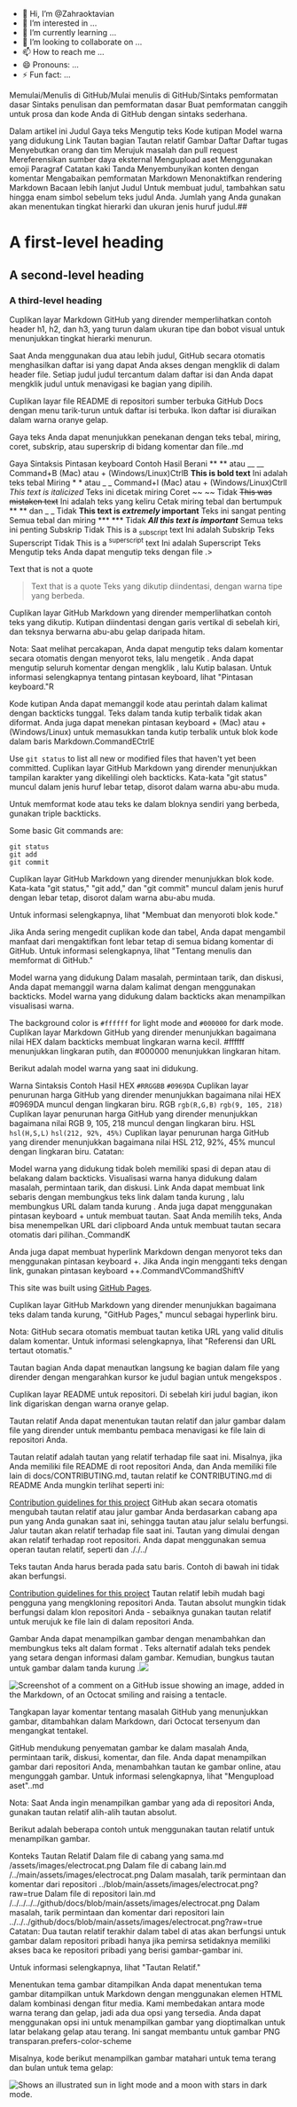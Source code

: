 - 👋 Hi, I’m @Zahraoktavian
- 👀 I’m interested in ...
- 🌱 I’m currently learning ...
- 💞️ I’m looking to collaborate on ...
- 📫 How to reach me ...
- 😄 Pronouns: ...
- ⚡ Fun fact: ...

<!---
Zahraoktavian/Zahraoktavian is a ✨ special ✨ repository because its `README.md` (this file) appears on your GitHub profile.
You can click the Preview link to take a look at your changes.
--->
Memulai/Menulis di GitHub/Mulai menulis di GitHub/Sintaks pemformatan dasar
Sintaks penulisan dan pemformatan dasar
Buat pemformatan canggih untuk prosa dan kode Anda di GitHub dengan sintaks sederhana.

Dalam artikel ini
Judul
Gaya teks
Mengutip teks
Kode kutipan
Model warna yang didukung
Link
Tautan bagian
Tautan relatif
Gambar
Daftar
Daftar tugas
Menyebutkan orang dan tim
Merujuk masalah dan pull request
Mereferensikan sumber daya eksternal
Mengupload aset
Menggunakan emoji
Paragraf
Catatan kaki
Tanda
Menyembunyikan konten dengan komentar
Mengabaikan pemformatan Markdown
Menonaktifkan rendering Markdown
Bacaan lebih lanjut
Judul
Untuk membuat judul, tambahkan satu hingga enam simbol sebelum teks judul Anda. Jumlah yang Anda gunakan akan menentukan tingkat hierarki dan ukuran jenis huruf judul.##

# A first-level heading
## A second-level heading
### A third-level heading
Cuplikan layar Markdown GitHub yang dirender memperlihatkan contoh header h1, h2, dan h3, yang turun dalam ukuran tipe dan bobot visual untuk menunjukkan tingkat hierarki menurun.

Saat Anda menggunakan dua atau lebih judul, GitHub secara otomatis menghasilkan daftar isi yang dapat Anda akses dengan mengklik di dalam header file. Setiap judul judul tercantum dalam daftar isi dan Anda dapat mengklik judul untuk menavigasi ke bagian yang dipilih.

Cuplikan layar file README di repositori sumber terbuka GitHub Docs dengan menu tarik-turun untuk daftar isi terbuka. Ikon daftar isi diuraikan dalam warna oranye gelap.

Gaya teks
Anda dapat menunjukkan penekanan dengan teks tebal, miring, coret, subskrip, atau superskrip di bidang komentar dan file..md

Gaya	Sintaksis	Pintasan keyboard	Contoh	Hasil
Berani	** ** atau __ __	Command+B (Mac) atau + (Windows/Linux)CtrlB	**This is bold text**	Ini adalah teks tebal
Miring	* * atau _ _	Command+I (Mac) atau + (Windows/Linux)CtrlI	_This text is italicized_	Teks ini dicetak miring
Coret	~~ ~~	Tidak	~~This was mistaken text~~	Ini adalah teks yang keliru
Cetak miring tebal dan bertumpuk	** ** dan _ _	Tidak	**This text is _extremely_ important**	Teks ini sangat penting
Semua tebal dan miring	*** ***	Tidak	***All this text is important***	Semua teks ini penting
Subskrip	<sub> </sub>	Tidak	This is a <sub>subscript</sub> text	Ini adalah Subskrip Teks
Superscript	<sup> </sup>	Tidak	This is a <sup>superscript</sup> text	Ini adalah Superscript Teks
Mengutip teks
Anda dapat mengutip teks dengan file .>

Text that is not a quote

> Text that is a quote
Teks yang dikutip diindentasi, dengan warna tipe yang berbeda.

Cuplikan layar GitHub Markdown yang dirender memperlihatkan contoh teks yang dikutip. Kutipan diindentasi dengan garis vertikal di sebelah kiri, dan teksnya berwarna abu-abu gelap daripada hitam.

Nota: Saat melihat percakapan, Anda dapat mengutip teks dalam komentar secara otomatis dengan menyorot teks, lalu mengetik . Anda dapat mengutip seluruh komentar dengan mengklik , lalu Kutip balasan. Untuk informasi selengkapnya tentang pintasan keyboard, lihat "Pintasan keyboard."R

Kode kutipan
Anda dapat memanggil kode atau perintah dalam kalimat dengan backticks tunggal. Teks dalam tanda kutip terbalik tidak akan diformat. Anda juga dapat menekan pintasan keyboard + (Mac) atau + (Windows/Linux) untuk memasukkan tanda kutip terbalik untuk blok kode dalam baris Markdown.CommandECtrlE

Use `git status` to list all new or modified files that haven't yet been committed.
Cuplikan layar GitHub Markdown yang dirender menunjukkan tampilan karakter yang dikelilingi oleh backticks. Kata-kata "git status" muncul dalam jenis huruf lebar tetap, disorot dalam warna abu-abu muda.

Untuk memformat kode atau teks ke dalam bloknya sendiri yang berbeda, gunakan triple backticks.

Some basic Git commands are:
```
git status
git add
git commit
```
Cuplikan layar GitHub Markdown yang dirender menunjukkan blok kode. Kata-kata "git status," "git add," dan "git commit" muncul dalam jenis huruf dengan lebar tetap, disorot dalam warna abu-abu muda.

Untuk informasi selengkapnya, lihat "Membuat dan menyoroti blok kode."

Jika Anda sering mengedit cuplikan kode dan tabel, Anda dapat mengambil manfaat dari mengaktifkan font lebar tetap di semua bidang komentar di GitHub. Untuk informasi selengkapnya, lihat "Tentang menulis dan memformat di GitHub."

Model warna yang didukung
Dalam masalah, permintaan tarik, dan diskusi, Anda dapat memanggil warna dalam kalimat dengan menggunakan backticks. Model warna yang didukung dalam backticks akan menampilkan visualisasi warna.

The background color is `#ffffff` for light mode and `#000000` for dark mode.
Cuplikan layar Markdown GitHub yang dirender menunjukkan bagaimana nilai HEX dalam backticks membuat lingkaran warna kecil. #ffffff menunjukkan lingkaran putih, dan #000000 menunjukkan lingkaran hitam.

Berikut adalah model warna yang saat ini didukung.

Warna	Sintaksis	Contoh	Hasil
HEX	`#RRGGBB`	`#0969DA`	Cuplikan layar penurunan harga GitHub yang dirender menunjukkan bagaimana nilai HEX #0969DA muncul dengan lingkaran biru.
RGB	`rgb(R,G,B)`	`rgb(9, 105, 218)`	Cuplikan layar penurunan harga GitHub yang dirender menunjukkan bagaimana nilai RGB 9, 105, 218 muncul dengan lingkaran biru.
HSL	`hsl(H,S,L)`	`hsl(212, 92%, 45%)`	Cuplikan layar penurunan harga GitHub yang dirender menunjukkan bagaimana nilai HSL 212, 92%, 45% muncul dengan lingkaran biru.
Catatan:

Model warna yang didukung tidak boleh memiliki spasi di depan atau di belakang dalam backticks.
Visualisasi warna hanya didukung dalam masalah, permintaan tarik, dan diskusi.
Link
Anda dapat membuat link sebaris dengan membungkus teks link dalam tanda kurung , lalu membungkus URL dalam tanda kurung . Anda juga dapat menggunakan pintasan keyboard + untuk membuat tautan. Saat Anda memilih teks, Anda bisa menempelkan URL dari clipboard Anda untuk membuat tautan secara otomatis dari pilihan.[ ]( )CommandK

Anda juga dapat membuat hyperlink Markdown dengan menyorot teks dan menggunakan pintasan keyboard +. Jika Anda ingin mengganti teks dengan link, gunakan pintasan keyboard ++.CommandVCommandShiftV

This site was built using [GitHub Pages](https://pages.github.com/).

Cuplikan layar GitHub Markdown yang dirender menunjukkan bagaimana teks dalam tanda kurung, "GitHub Pages," muncul sebagai hyperlink biru.

Nota: GitHub secara otomatis membuat tautan ketika URL yang valid ditulis dalam komentar. Untuk informasi selengkapnya, lihat "Referensi dan URL tertaut otomatis."

Tautan bagian
Anda dapat menautkan langsung ke bagian dalam file yang dirender dengan mengarahkan kursor ke judul bagian untuk mengekspos .

Cuplikan layar README untuk repositori. Di sebelah kiri judul bagian, ikon link digariskan dengan warna oranye gelap.

Tautan relatif
Anda dapat menentukan tautan relatif dan jalur gambar dalam file yang dirender untuk membantu pembaca menavigasi ke file lain di repositori Anda.

Tautan relatif adalah tautan yang relatif terhadap file saat ini. Misalnya, jika Anda memiliki file README di root repositori Anda, dan Anda memiliki file lain di docs/CONTRIBUTING.md, tautan relatif ke CONTRIBUTING.md di README Anda mungkin terlihat seperti ini:

[Contribution guidelines for this project](docs/CONTRIBUTING.md)
GitHub akan secara otomatis mengubah tautan relatif atau jalur gambar Anda berdasarkan cabang apa pun yang Anda gunakan saat ini, sehingga tautan atau jalur selalu berfungsi. Jalur tautan akan relatif terhadap file saat ini. Tautan yang dimulai dengan akan relatif terhadap root repositori. Anda dapat menggunakan semua operan tautan relatif, seperti dan ././../

Teks tautan Anda harus berada pada satu baris. Contoh di bawah ini tidak akan berfungsi.

[Contribution 
guidelines for this project](docs/CONTRIBUTING.md)
Tautan relatif lebih mudah bagi pengguna yang mengkloning repositori Anda. Tautan absolut mungkin tidak berfungsi dalam klon repositori Anda - sebaiknya gunakan tautan relatif untuk merujuk ke file lain di dalam repositori Anda.

Gambar
Anda dapat menampilkan gambar dengan menambahkan dan membungkus teks alt dalam format . Teks alternatif adalah teks pendek yang setara dengan informasi dalam gambar. Kemudian, bungkus tautan untuk gambar dalam tanda kurung .![ ]()

![Screenshot of a comment on a GitHub issue showing an image, added in the Markdown, of an Octocat smiling and raising a tentacle.](https://myoctocat.com/assets/images/base-octocat.svg)

Tangkapan layar komentar tentang masalah GitHub yang menunjukkan gambar, ditambahkan dalam Markdown, dari Octocat tersenyum dan mengangkat tentakel.

GitHub mendukung penyematan gambar ke dalam masalah Anda, permintaan tarik, diskusi, komentar, dan file. Anda dapat menampilkan gambar dari repositori Anda, menambahkan tautan ke gambar online, atau mengunggah gambar. Untuk informasi selengkapnya, lihat "Mengupload aset"..md

Nota: Saat Anda ingin menampilkan gambar yang ada di repositori Anda, gunakan tautan relatif alih-alih tautan absolut.

Berikut adalah beberapa contoh untuk menggunakan tautan relatif untuk menampilkan gambar.

Konteks	Tautan Relatif
Dalam file di cabang yang sama.md	/assets/images/electrocat.png
Dalam file di cabang lain.md	/../main/assets/images/electrocat.png
Dalam masalah, tarik permintaan dan komentar dari repositori	../blob/main/assets/images/electrocat.png?raw=true
Dalam file di repositori lain.md	/../../../../github/docs/blob/main/assets/images/electrocat.png
Dalam masalah, tarik permintaan dan komentar dari repositori lain	../../../github/docs/blob/main/assets/images/electrocat.png?raw=true
Catatan: Dua tautan relatif terakhir dalam tabel di atas akan berfungsi untuk gambar dalam repositori pribadi hanya jika pemirsa setidaknya memiliki akses baca ke repositori pribadi yang berisi gambar-gambar ini.

Untuk informasi selengkapnya, lihat "Tautan Relatif."

Menentukan tema gambar ditampilkan
Anda dapat menentukan tema gambar ditampilkan untuk Markdown dengan menggunakan elemen HTML dalam kombinasi dengan fitur media. Kami membedakan antara mode warna terang dan gelap, jadi ada dua opsi yang tersedia. Anda dapat menggunakan opsi ini untuk menampilkan gambar yang dioptimalkan untuk latar belakang gelap atau terang. Ini sangat membantu untuk gambar PNG transparan.<picture>prefers-color-scheme

Misalnya, kode berikut menampilkan gambar matahari untuk tema terang dan bulan untuk tema gelap:

<picture>
  <source media="(prefers-color-scheme: dark)" srcset="https://user-images.githubusercontent.com/25423296/163456776-7f95b81a-f1ed-45f7-b7ab-8fa810d529fa.png">
  <source media="(prefers-color-scheme: light)" srcset="https://user-images.githubusercontent.com/25423296/163456779-a8556205-d0a5-45e2-ac17-42d089e3c3f8.png">
  <img alt="Shows an illustrated sun in light mode and a moon with stars in dark mode." src="https://user-images.githubusercontent.com/25423296/163456779-a8556205-d0a5-45e2-ac17-42d089e3c3f8.png">
</picture>
